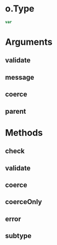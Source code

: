 o.Type
======

```javascript
var 
```

# Arguments

## validate

## message

## coerce

## parent

# Methods

## check

## validate

## coerce

## coerceOnly

## error

## subtype

